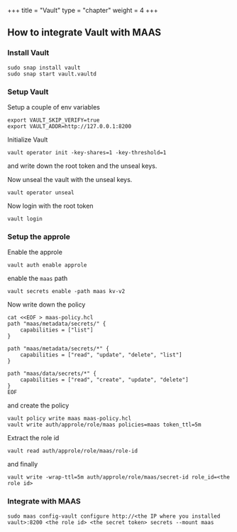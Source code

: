 +++
title = "Vault"
type = "chapter"
weight = 4
+++

## How to integrate Vault with MAAS

### Install Vault

```
sudo snap install vault
sudo snap start vault.vaultd
```

### Setup Vault

Setup a couple of env variables

```
export VAULT_SKIP_VERIFY=true
export VAULT_ADDR=http://127.0.0.1:8200
```

Initialize Vault

```
vault operator init -key-shares=1 -key-threshold=1
```

and write down the root token and the unseal keys.

Now unseal the vault with the unseal keys.

```
vault operator unseal
```

Now login with the root token

```
vault login
```

### Setup the approle

Enable the approle

```
vault auth enable approle
```

enable the `maas` path

```
vault secrets enable -path maas kv-v2
```

Now write down the policy 

```
cat <<EOF > maas-policy.hcl
path "maas/metadata/secrets/" {
	capabilities = ["list"]
}

path "maas/metadata/secrets/*" {
	capabilities = ["read", "update", "delete", "list"]
}

path "maas/data/secrets/*" {
	capabilities = ["read", "create", "update", "delete"]
}
EOF
```

and create the policy

```
vault policy write maas maas-policy.hcl
vault write auth/approle/role/maas policies=maas token_ttl=5m
```

Extract the role id

```
vault read auth/approle/role/maas/role-id
```

and finally 

```
vault write -wrap-ttl=5m auth/approle/role/maas/secret-id role_id=<the role id>
```

### Integrate with MAAS

```
sudo maas config-vault configure http://<the IP where you installed vault>:8200 <the role id> <the secret token> secrets --mount maas
```
